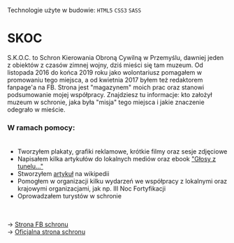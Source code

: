 Technologie użyte w budowie: `HTML5` `CSS3` `SASS`

# SKOC

S.K.O.C. to Schron Kierowania Obroną Cywilną w Przemyślu, dawniej jeden z obiektów z czasów zimnej wojny, dziś mieści się tam muzeum. Od listopada 2016 do końca 2019 roku jako wolontariusz pomagałem w promowaniu tego miejsca, a od kwietnia 2017 byłem też redaktorem fanpage'a na FB. Strona jest "magazynem" moich prac oraz stanowi podsumowanie mojej współpracy. Znajdziesz tu informacje: kto założył muzeum w schronie, jaka była "misja" tego miejsca i jakie znaczenie odegrało w mieście.

### W ramach pomocy:<br><br>
<ul>
  <li>Tworzyłem plakaty, grafiki reklamowe, krótkie filmy oraz sesje zdjęciowe</li>
  <li>Napisałem kilka artykułów do lokalnych mediów oraz ebook <a href="https://github.com/Pdzoc/S.K.O.C-Ebook/blob/main/G%C5%82osy%20z%20tunelu.pdf">"Głosy z tunelu..."</a></li>
  <li>Stworzyłem <a href="https://pl.wikipedia.org/wiki/Schron_Kierowania_Obron%C4%85_Cywiln%C4%85">artykuł</a> na wikipedii</li>
  <li>Pomogłem w organizacji kilku wydarzeń we współpracy z lokalnymi oraz krajowymi organizacjami, jak np. III Noc Fortyfikacji</li>
  <li>Oprowadzałem turystów w schronie</li>
</ul>
<br><br>
-> <a href="https://www.facebook.com/SKOC.Przemysl/" target="_blank">Strona FB schronu</a><br>
-> <a href="http://www.schron.webfabryka.pl/" target="_blank">Oficjalna strona schronu</a>